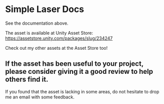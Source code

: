 # Simple Laser Docs
 
See the documentation above.

The asset is available at Unity Asset Store: https://assetstore.unity.com/packages/slug/234247

Check out my other assets at the Asset Store too!

## If the asset has been useful to your project, please consider giving it a good review to help others find it.

If you found that the asset is lacking in some areas, do not hesitate to drop me an email with some feedback. 
